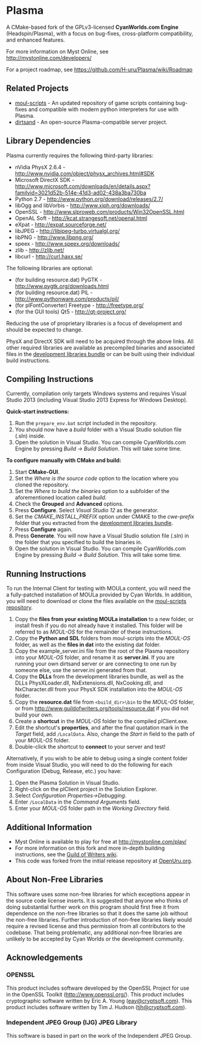 Plasma
======

A CMake-based fork of the GPLv3-licensed **CyanWorlds.com Engine** (Headspin/Plasma), with a focus on bug-fixes, cross-platform compatibility, and enhanced features.

For more information on Myst Online, see http://mystonline.com/developers/

For a project roadmap, see https://github.com/H-uru/Plasma/wiki/Roadmap


Related Projects
----------------

- [moul-scripts](https://github.com/H-uru/moul-scripts) - An updated repository of game scripts containing bug-fixes and compatible with modern python interpreters for use with Plasma.
- [dirtsand](https://github.com/H-uru/dirtsand) - An open-source Plasma-compatible server project.


Library Dependencies
--------------------

Plasma currently requires the following third-party libraries:

- nVidia PhysX 2.6.4 - http://www.nvidia.com/object/physx_archives.html#SDK
- Microsoft DirectX SDK - http://www.microsoft.com/downloads/en/details.aspx?familyid=3021d52b-514e-41d3-ad02-438a3ba730ba
- Python 2.7 - http://www.python.org/download/releases/2.7/
- libOgg and libVorbis - http://www.xiph.org/downloads/
- OpenSSL - http://www.slproweb.com/products/Win32OpenSSL.html
- OpenAL Soft - http://kcat.strangesoft.net/openal.html
- eXpat - http://expat.sourceforge.net/
- libJPEG - http://libjpeg-turbo.virtualgl.org/
- libPNG - http://www.libpng.org/
- speex - http://www.speex.org/downloads/
- zlib - http://zlib.net/
- libcurl - http://curl.haxx.se/

The following libraries are optional:

- (for building resource.dat) PyGTK - http://www.pygtk.org/downloads.html
- (for building resource.dat) PIL - http://www.pythonware.com/products/pil/
- (for plFontConverter) Freetype - http://freetype.org/
- (for the GUI tools) Qt5 - http://qt-project.org/

Reducing the use of proprietary libraries is a focus of development and should be expected to change.

PhysX and DirectX SDK will need to be acquired through the above links.
All other required libraries are available as precompiled binaries and associated files in the [development libraries bundle](http://guildofwriters.org/tools/devlibs.zip) or can be built using their individual build instructions.


Compiling Instructions
----------------------

Currently, compilation only targets Windows systems and requires Visual Studio
2013 (including Visual Studio 2013 Express for Windows Desktop).

**Quick-start instructions:**

1. Run the `prepare_env.bat` script included in the repository.
2. You should now have a *build* folder with a Visual Studio solution file
   (.sln) inside.
3. Open the solution in Visual Studio. You can compile CyanWorlds.com Engine by
   pressing *Build -> Build Solution*. This will take some time.


**To configure manually with CMake and build:**

1. Start **CMake-GUI**.
2. Set the *Where is the source code* option to the location where you cloned
   the repository.
3. Set the *Where to build the binaries* option to a subfolder of the
   aforementioned location called *build*.
4. Check the **Grouped** and **Advanced** options.
5. Press **Configure**. Select *Visual Studio 12* as the generator.
6. Set the *CMAKE_INSTALL_PREFIX* option under CMAKE to the *cwe-prefix* folder
   that you extracted from the [development libraries
   bundle](http://guildofwriters.org/tools/devlibs.zip).
7. Press **Configure** again.
8. Press **Generate**. You will now have a Visual Studio solution file (.sln)
   in the folder that you specified to build the binaries in.
9. Open the solution in Visual Studio. You can compile CyanWorlds.com Engine by
   pressing *Build -> Build Solution*. This will take some time.


Running Instructions
--------------------

To run the Internal Client for testing with MOULa content, you will need the a fully-patched installation of MOULa provided by Cyan Worlds. In addition, you will need to download or clone the files available on the [moul-scripts repository](https://github.com/H-uru/moul-scripts).

1. Copy the **files from your existing MOULa installation** to a new folder, or install fresh if you do not already have it installed. This folder will be referred to as *MOUL-OS* for the remainder of these instructions.
2. Copy the **Python and SDL** folders from moul-scripts into the *MOUL-OS* folder, as well as the **files in dat** into the existing dat folder.
3. Copy the example_server.ini file from the root of the Plasma repository into your *MOUL-OS* folder, and rename it as **server.ini**. If you are running your own dirtsand server or are connecting to one run by someone else, use the server.ini generated from that.
4. Copy the **DLLs** from the development libraries bundle, as well as the DLLs PhysXLoader.dll, NxExtensions.dll, NxCooking.dll, and NxCharacter.dll from your PhysX SDK installation into the *MOUL-OS* folder.
5. Copy the **resource.dat** file from `<build_dir>\bin` to the *MOUL-OS* folder, or from http://www.guildofwriters.org/tools/resource.dat if you did not build your own.
6. Create a **shortcut** in the *MOUL-OS* folder to the compiled plClient.exe.
7. Edit the shortcut's **properties**, and after the final quotation mark in the *Target* field, add `/LocalData`. Also, change the *Start in* field to the path of your *MOUL-OS* folder.
8. Double-click the shortcut to **connect** to your server and test!

Alternatively, if you wish to be able to debug using a single content folder from inside Visual Studio, you will need to do the following for each Configuration (Debug, Release, etc.) you have:

1. Open the Plasma Solution in Visual Studio.
2. Right-click on the plClient project in the Solution Explorer.
3. Select *Configuration Properties->Debugging*.
4. Enter `/LocalData` in the *Command Arguments* field.
5. Enter your *MOUL-OS* folder path in the *Working Directory* field.


Additional Information
----------------------

- Myst Online is available to play for free at http://mystonline.com/play/
- For more information on this fork and more in-depth building instructions, see the [Guild of Writers wiki](http://guildofwriters.org/wiki/Development:CyanWorlds.com_Engine).
- This code was forked from the initial release repository at [OpenUru.org](http://openuru.org/).

About Non-Free Libraries
------------------------

This software uses some non-free libraries for which exceptions appear in the
source code license inserts. It is suggested that anyone who thinks of doing
substantial further work on this program should first free it from dependence
on the non-free libraries so that it does the same job without the non-free
libraries. Further introduction of non-free libraries likely would require a
revised license and thus permission from all contributors to the codebase.
That being problematic, any additional non-free libraries are unlikely to be
accepted by Cyan Worlds or the development community.

Acknowledgements
----------------

### OPENSSL ###
This product includes software developed by the OpenSSL Project for use in
the OpenSSL Toolkit (http://www.openssl.org/). This product includes
cryptographic software written by Eric A. Young (eay@cryptsoft.com). This
product includes software written by Tim J. Hudson (tjh@cryptsoft.com).

### Independent JPEG Group (IJG) JPEG Library ###
This software is based in part on the work of the Independent JPEG Group.
